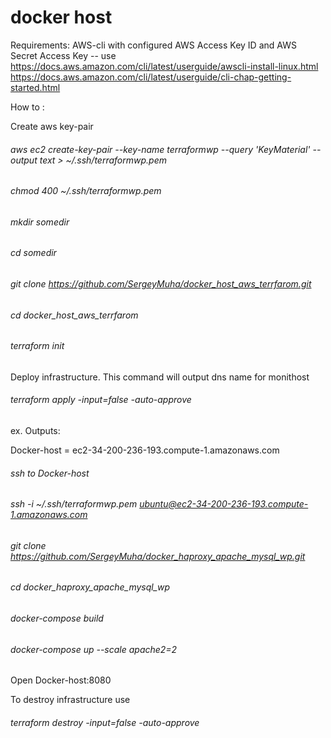 # docker host 

Requirements:
AWS-cli with configured AWS Access Key ID and AWS Secret Access Key -- use https://docs.aws.amazon.com/cli/latest/userguide/awscli-install-linux.html 
https://docs.aws.amazon.com/cli/latest/userguide/cli-chap-getting-started.html

How to :

Create aws key-pair

###### aws ec2 create-key-pair --key-name terraformwp --query 'KeyMaterial' --output text > ~/.ssh/terraformwp.pem

###### chmod 400 ~/.ssh/terraformwp.pem

###### mkdir somedir

###### cd somedir

###### git clone https://github.com/SergeyMuha/docker_host_aws_terrfarom.git

###### cd docker_host_aws_terrfarom

###### terraform init

Deploy infrastructure. This command will output dns name for monithost 

###### terraform apply -input=false -auto-approve

ex.
Outputs:

Docker-host = ec2-34-200-236-193.compute-1.amazonaws.com

###### ssh to Docker-host 

###### ssh -i ~/.ssh/terraformwp.pem ubuntu@ec2-34-200-236-193.compute-1.amazonaws.com

###### git clone https://github.com/SergeyMuha/docker_haproxy_apache_mysql_wp.git

###### cd docker_haproxy_apache_mysql_wp

###### docker-compose build

###### docker-compose up --scale apache2=2

Open Docker-host:8080

To destroy infrastructure use 

###### terraform destroy -input=false -auto-approve

